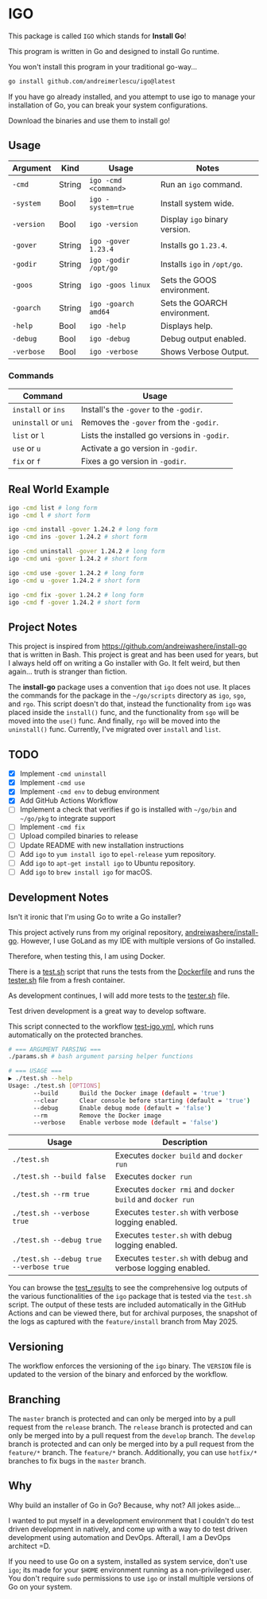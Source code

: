 # IGO

This package is called `IGO` which stands for **Install Go**!

This program is written in Go and designed to install Go runtime.

You won't install this program in your traditional go-way... 

```bash
go install github.com/andreimerlescu/igo@latest
```

If you have go already installed, and you attempt to use igo to manage
your installation of Go, you can break your system configurations. 

Download the binaries and use them to install go!

## Usage

| Argument   | Kind   | Usage                | Notes                         | 
|------------|--------|----------------------|-------------------------------|
| `-cmd`     | String | `igo -cmd <command>` | Run an `igo` command.         | 
| `-system`  | Bool   | `igo -system=true`   | Install system wide.          |
| `-version` | Bool   | `igo -version`       | Display `igo` binary version. |
| `-gover`   | String | `igo -gover 1.23.4`  | Installs go `1.23.4`.         |
| `-godir`   | String | `igo -godir /opt/go` | Installs `igo` in `/opt/go`.  |
| `-goos`    | String | `igo -goos linux`    | Sets the GOOS environment.    |
| `-goarch`  | String | `igo -goarch amd64`  | Sets the GOARCH environment.  |
| `-help`    | Bool   | `igo -help`          | Displays help.                |
| `-debug`   | Bool   | `igo -debug`         | Debug output enabled.         |
| `-verbose` | Bool   | `igo -verbose`       | Shows Verbose Output.         |

### Commands

| Command              | Usage                                        |
|----------------------|----------------------------------------------|
| `install` or `ins`   | Install's the `-gover` to the `-godir`.      |
| `uninstall` or `uni` | Removes the `-gover` from the `-godir`.      |
| `list` or `l`        | Lists the installed go versions in `-godir`. |
| `use` or `u`         | Activate a go version in `-godir`.           |
| `fix` or `f`         | Fixes a go version in `-godir`.              |

## Real World Example

```bash
igo -cmd list # long form
igo -cmd l # short form

igo -cmd install -gover 1.24.2 # long form
igo -cmd ins -gover 1.24.2 # short form

igo -cmd uninstall -gover 1.24.2 # long form
igo -cmd uni -gover 1.24.2 # short form

igo -cmd use -gover 1.24.2 # long form
igo -cmd u -gover 1.24.2 # short form

igo -cmd fix -gover 1.24.2 # long form
igo -cmd f -gover 1.24.2 # short form
```

## Project Notes

This project is inspired from https://github.com/andreiwashere/install-go that is written in
Bash. This project is great and has been used for years, but I always held off on writing a
Go installer with Go. It felt weird, but then again... truth is stranger than fiction. 

The **install-go** package uses a convention that `igo` does not use. It places the commands
for the package in the `~/go/scripts` directory as `igo`, `sgo`, and `rgo`. This script doesn't
do that, instead the functionality from `igo` was placed inside the `install()` func, and the 
functionality from `sgo` will be moved into the `use()` func. And finally, `rgo` will be moved
into the `uninstall()` func. Currently, I've migrated over `install` and `list`. 

## TODO

- [X] Implement `-cmd uninstall`
- [X] Implement `-cmd use`
- [X] Implement `-cmd env` to debug environment
- [X] Add GitHub Actions Workflow
- [ ] Implement a check that verifies if go is installed with `~/go/bin` and `~/go/pkg` to integrate support
- [ ] Implement `-cmd fix`
- [ ] Upload compiled binaries to release
- [ ] Update README with new installation instructions
- [ ] Add `igo` to `yum install igo` to `epel-release` yum repository.
- [ ] Add `igo` to `apt-get install igo` to Ubuntu repository.
- [ ] Add `igo` to `brew install igo` for macOS.

## Development Notes

Isn't it ironic that I'm using Go to write a Go installer?

This project actively runs from my original repository, 
[andreiwashere/install-go](https://github.com/andreiwashere/install-go). However, 
I use GoLand as my IDE with multiple versions of Go installed. 

Therefore, when testing this, I am using Docker. 

There is a [test.sh](test.sh) script that runs the tests from the 
[Dockerfile](Dockerfile) and runs the [tester.sh](tester.sh) file
from a fresh container. 

As development continues, I will add more tests to the [tester.sh](tester.sh) file.

Test driven development is a great way to develop software.

This script connected to the workflow [test-igo.yml](.github/workflows/test-igo.yml),
which runs automatically on the protected branches.

```bash
# === ARGUMENT PARSING ===
./params.sh # bash argument parsing helper functions

# === USAGE ===
▶ ./test.sh --help
Usage: ./test.sh [OPTIONS]
       --build      Build the Docker image (default = 'true')
       --clear      Clear console before starting (default = 'true')
       --debug      Enable debug mode (default = 'false')
       --rm         Remove the Docker image
       --verbose    Enable verbose mode (default = 'false')
```

| Usage                                   | Description                                                  |
|-----------------------------------------|--------------------------------------------------------------|
| `./test.sh`                             | Executes `docker build` and `docker run`                     |
| `./test.sh --build false`               | Executes `docker run`                                        |
| `./test.sh --rm true`                   | Executes `docker rmi` and `docker build` and `docker run`    |
| `./test.sh --verbose true`              | Executes `tester.sh` with verbose logging enabled.           |
| `./test.sh --debug true`                | Executes `tester.sh` with debug logging enabled.             |
| `./test.sh --debug true --verbose true` | Executes `tester.sh` with debug and verbose logging enabled. |

You can browse the [test_results](test_results) to see the comprehensive log outputs of the various
functionalities of the `igo` package that is tested via the `test.sh` script. The output of these 
tests are included automatically in the GitHub Actions and can be viewed there, but for archival 
purposes, the snapshot of the logs as captured with the `feature/install` branch from May 2025. 

## Versioning

The workflow enforces the versioning of the `igo` binary. The `VERSION` file is updated
to the version of the binary and enforced by the workflow. 

## Branching

The `master` branch is protected and can only be merged into by a pull request
from the `release` branch. The `release` branch is protected and can only be merged into
by a pull request from the `develop` branch. The `develop` branch is protected and can
only be merged into by a pull request from the `feature/*` branch. The `feature/*` branch.
Additionally, you can use `hotfix/*` branches to fix bugs in the `master` branch.

## Why

Why build an installer of Go in Go? Because, why not? All jokes aside... 

I wanted to put myself in a development environment that I couldn't do test driven
development in natively, and come up with a way to do test driven development using
automation and DevOps. Afterall, I am a DevOps architect =D. 

If you need to use Go on a system, installed as system service, don't use `igo`; its 
made for your `$HOME` environment running as a non-privileged user. You don't require
`sudo` permissions to use `igo` or install multiple versions of Go on your system. 
